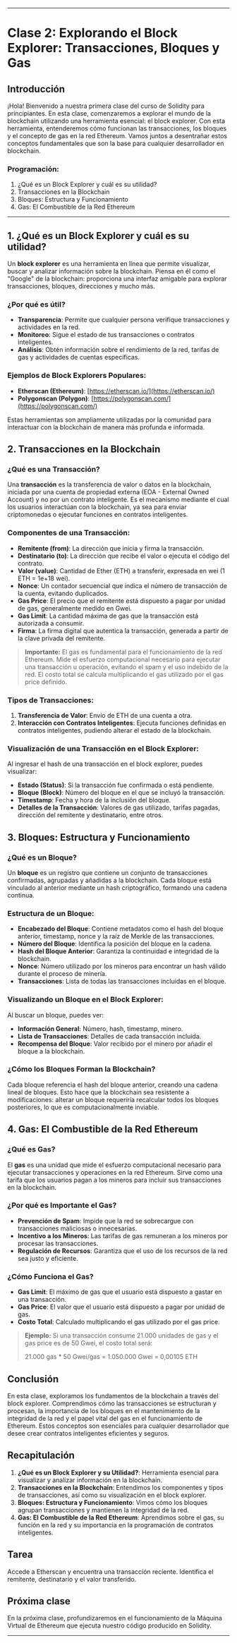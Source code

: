 
---

# Clase 2: Explorando el Block Explorer: Transacciones, Bloques y Gas

## Introducción

¡Hola! Bienvenido a nuestra primera clase del curso de Solidity para principiantes. En esta clase, comenzaremos a explorar el mundo de la blockchain utilizando una herramienta esencial: el block explorer. Con esta herramienta, entenderemos cómo funcionan las transacciones, los bloques y el concepto de gas en la red Ethereum. Vamos juntos a desentrañar estos conceptos fundamentales que son la base para cualquier desarrollador en blockchain.

### Programación:

1. ¿Qué es un Block Explorer y cuál es su utilidad?
2. Transacciones en la Blockchain
3. Bloques: Estructura y Funcionamiento
4. Gas: El Combustible de la Red Ethereum


---

## 1. ¿Qué es un Block Explorer y cuál es su utilidad?

Un **block explorer** es una herramienta en línea que permite visualizar, buscar y analizar información sobre la blockchain. Piensa en él como el "Google" de la blockchain: proporciona una interfaz amigable para explorar transacciones, bloques, direcciones y mucho más.

### ¿Por qué es útil?

- **Transparencia**: Permite que cualquier persona verifique transacciones y actividades en la red.
- **Monitoreo**: Sigue el estado de tus transacciones o contratos inteligentes.
- **Análisis**: Obtén información sobre el rendimiento de la red, tarifas de gas y actividades de cuentas específicas.

### Ejemplos de Block Explorers Populares:

- **Etherscan (Ethereum)**: [https://etherscan.io/](https://etherscan.io/)
- **Polygonscan (Polygon)**: [https://polygonscan.com/](https://polygonscan.com/)

Estas herramientas son ampliamente utilizadas por la comunidad para interactuar con la blockchain de manera más profunda e informada.

## 2. Transacciones en la Blockchain

### ¿Qué es una Transacción?

Una **transacción** es la transferencia de valor o datos en la blockchain, iniciada por una cuenta de propiedad externa (EOA - External Owned Account) y no por un contrato inteligente. Es el mecanismo mediante el cual los usuarios interactúan con la blockchain, ya sea para enviar criptomonedas o ejecutar funciones en contratos inteligentes.

### Componentes de una Transacción:

- **Remitente (from)**: La dirección que inicia y firma la transacción.  
- **Destinatario (to)**: La dirección que recibe el valor o ejecuta el código del contrato.  
- **Valor (value)**: Cantidad de Ether (ETH) a transferir, expresada en wei (1 ETH = 1e+18 wei).  
- **Nonce**: Un contador secuencial que indica el número de transacción de la cuenta, evitando duplicados.  
- **Gas Price**: El precio que el remitente está dispuesto a pagar por unidad de gas, generalmente medido en Gwei.  
- **Gas Limit**: La cantidad máxima de gas que la transacción está autorizada a consumir.  
- **Firma**: La firma digital que autentica la transacción, generada a partir de la clave privada del remitente.  

> **Importante:** El gas es fundamental para el funcionamiento de la red Ethereum. Mide el esfuerzo computacional necesario para ejecutar una transacción u operación, evitando el spam y el uso indebido de la red. El costo total se calcula multiplicando el gas utilizado por el gas price definido.

### Tipos de Transacciones:

1. **Transferencia de Valor**: Envío de ETH de una cuenta a otra.  
2. **Interacción con Contratos Inteligentes**: Ejecuta funciones definidas en contratos inteligentes, pudiendo alterar el estado de la blockchain.  

### Visualización de una Transacción en el Block Explorer:

Al ingresar el hash de una transacción en el block explorer, puedes visualizar:

- **Estado (Status)**: Si la transacción fue confirmada o está pendiente.  
- **Bloque (Block)**: Número del bloque en el que se incluyó la transacción.  
- **Timestamp**: Fecha y hora de la inclusión del bloque.  
- **Detalles de la Transacción**: Valores de gas utilizado, tarifas pagadas, dirección del remitente y destinatario, entre otros.  


## 3. Bloques: Estructura y Funcionamiento

### ¿Qué es un Bloque?

Un **bloque** es un registro que contiene un conjunto de transacciones confirmadas, agrupadas y añadidas a la blockchain. Cada bloque está vinculado al anterior mediante un hash criptográfico, formando una cadena continua.

### Estructura de un Bloque:

- **Encabezado del Bloque**: Contiene metadatos como el hash del bloque anterior, timestamp, nonce y la raíz de Merkle de las transacciones.
- **Número del Bloque**: Identifica la posición del bloque en la cadena.
- **Hash del Bloque Anterior**: Garantiza la continuidad e integridad de la blockchain.
- **Nonce**: Número utilizado por los mineros para encontrar un hash válido durante el proceso de minería.
- **Transacciones**: Lista de todas las transacciones incluidas en el bloque.

### Visualizando un Bloque en el Block Explorer:

Al buscar un bloque, puedes ver:

- **Información General**: Número, hash, timestamp, minero.
- **Lista de Transacciones**: Detalles de cada transacción incluida.
- **Recompensa del Bloque**: Valor recibido por el minero por añadir el bloque a la blockchain.

### ¿Cómo los Bloques Forman la Blockchain?

Cada bloque referencia el hash del bloque anterior, creando una cadena lineal de bloques. Esto hace que la blockchain sea resistente a modificaciones: alterar un bloque requeriría recalcular todos los bloques posteriores, lo que es computacionalmente inviable.

## 4. Gas: El Combustible de la Red Ethereum

### ¿Qué es Gas?

El **gas** es una unidad que mide el esfuerzo computacional necesario para ejecutar transacciones y operaciones en la red Ethereum. Sirve como una tarifa que los usuarios pagan a los mineros para incluir sus transacciones en la blockchain.

### ¿Por qué es Importante el Gas?

- **Prevención de Spam**: Impide que la red se sobrecargue con transacciones maliciosas o innecesarias.
- **Incentivo a los Mineros**: Las tarifas de gas remuneran a los mineros por procesar las transacciones.
- **Regulación de Recursos**: Garantiza que el uso de los recursos de la red sea justo y eficiente.

### ¿Cómo Funciona el Gas?

- **Gas Limit**: El máximo de gas que el usuario está dispuesto a gastar en una transacción.
- **Gas Price**: El valor que el usuario está dispuesto a pagar por unidad de gas.
- **Costo Total**: Calculado multiplicando el gas utilizado por el gas price.

> **Ejemplo:** Si una transacción consume 21.000 unidades de gas y el gas price es de 50 Gwei, el costo total será:
>
> 21.000 gas * 50 Gwei/gas = 1.050.000 Gwei = 0,00105 ETH

## Conclusión

En esta clase, exploramos los fundamentos de la blockchain a través del block explorer. Comprendimos cómo las transacciones se estructuran y procesan, la importancia de los bloques en el mantenimiento de la integridad de la red y el papel vital del gas en el funcionamiento de Ethereum. Estos conceptos son esenciales para cualquier desarrollador que desee crear contratos inteligentes eficientes y seguros.

## Recapitulación

1. **¿Qué es un Block Explorer y su Utilidad?**: Herramienta esencial para visualizar y analizar información en la blockchain.
2. **Transacciones en la Blockchain**: Entendimos los componentes y tipos de transacciones, así como su visualización en el block explorer.
3. **Bloques: Estructura y Funcionamiento**: Vimos cómo los bloques agrupan transacciones y mantienen la integridad de la red.
4. **Gas: El Combustible de la Red Ethereum**: Aprendimos sobre el gas, su función en la red y su importancia en la programación de contratos inteligentes.

## Tarea

Accede a Etherscan y encuentra una transacción reciente. Identifica el remitente, destinatario y el valor transferido.

## Próxima clase

En la próxima clase, profundizaremos en el funcionamiento de la Máquina Virtual de Ethereum que ejecuta nuestro código producido en Solidity.

---
